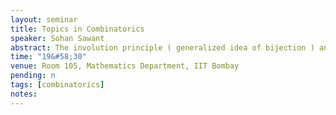 ```yaml
---
layout: seminar
title: Topics in Combinatorics
speaker: Sohan Sawant
abstract: The involution principle ( generalized idea of bijection ) and it's various applications. Then I'll take most elegant theorem, Lemma of Gessel-Viennot, one that reveals via involutions an astounding connection between lattice paths and determinants. And discuss a number it's interesting applications - 1) proving some theorems on determinants “at a glance" purely combinatorially. 2) an unexpected and beautiful characterization of the Catalan numbers. 3) enumeration of plane partitions. 4) most beautiful application - number of spanning trees in graph comes as determinant of a certain matrix.
time: "19&#58;30"
venue: Room 105, Mathematics Department, IIT Bombay 
pending: n
tags: [combinatorics]
notes: 
---
```

